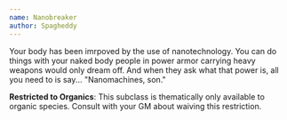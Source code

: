```yaml
---
name: Nanobreaker
author: Spagheddy
---
```

Your body has been imrpoved by the use of nanotechnology. You can do things with your naked body people in power armor
carrying heavy weapons would only dream off. And when they ask what that power is, all you need to is say... "Nanomachines, son."

__Restricted to Organics__: This subclass is thematically only available to organic species. Consult with your GM about waiving this restriction.
